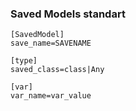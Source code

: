 ### Saved Models standart


```
[SavedModel]
save_name=SAVENAME

[type]
saved_class=class|Any

[var]
var_name=var_value
```